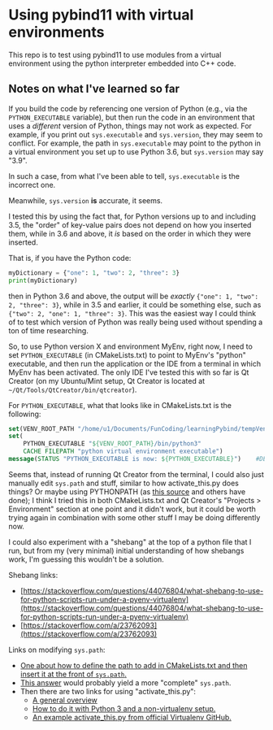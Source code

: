 # Using pybind11 with virtual environments

This repo is to test using pybind11 to use modules from a virtual environment using the python interpreter embedded into C++ code.

## Notes on what I've learned so far

If you build the code by referencing one version of Python (e.g., via the `PYTHON_EXECUTABLE` variable), but then run the code in an environment that uses a _different_ version of Python, things may not work as expected. For example, if you print out `sys.executable` and `sys.version`, they may seem to conflict. For example, the path in `sys.executable` may point to the python in a virtual environment you set up to use Python 3.6, but `sys.version` may say "3.9".

In such a case, from what I've been able to tell, `sys.executable` is the incorrect one.

Meanwhile, `sys.version` **is** accurate, it seems.

I tested this by using the fact that, for Python versions up to and including 3.5, the "order" of key-value pairs does not depend on how you inserted them, while in 3.6 and above, it _is_ based on the order in which they were inserted.

That is, if you have the Python code:
```python
myDictionary = {"one": 1, "two": 2, "three": 3}
print(myDictionary)
```
then in Python 3.6 and above, the output will be _exactly_ `{"one": 1, "two": 2, "three": 3}`, while in 3.5 and earlier, it could be something else, such as `{"two": 2, "one": 1, "three": 3}`. This was the easiest way I could think of to test which version of Python was really being used without spending a ton of time researching.

So, to use Python version X and environment MyEnv, right now, I need to set `PYTHON_EXECUTABLE` (in CMakeLists.txt) to point to MyEnv's "python" executable, and then run the application or the IDE from a terminal in which MyEnv has been activated. The only IDE I've tested this with so far is Qt Creator (on my Ubuntu/Mint setup, Qt Creator is located at `~/Qt/Tools/QtCreator/bin/qtcreator`).

For `PYTHON_EXECUTABLE`, what that looks like in CMakeLists.txt is the following:

```cmake
set(VENV_ROOT_PATH "/home/u1/Documents/FunCoding/learningPybind/tempVenvDir/py35venv") # my custom var for convenience
set(
    PYTHON_EXECUTABLE "${VENV_ROOT_PATH}/bin/python3"
    CACHE FILEPATH "python virtual environment executable")
message(STATUS "PYTHON_EXECUTABLE is now: ${PYTHON_EXECUTABLE}")    #DEBUG
```



Seems that, instead of running Qt Creator from the terminal, I could also just manually edit `sys.path` and stuff, similar to how activate_this.py does things? Or maybe using PYTHONPATH (as [this source](https://stackoverflow.com/questions/53480120/embedding-pybind11-with-virtual-environment) and others have done); I think I tried this in both CMakeLists.txt and Qt Creator's "Projects > Environment" section at one point and it didn't work, but it could be worth trying again in combination with some other stuff I may be doing differently now.

I could also experiment with a "shebang" at the top of a python file that I run, but from my (very minimal) initial understanding of how shebangs work, I'm guessing this wouldn't be a solution.

Shebang links:

 * [https://stackoverflow.com/questions/44076804/what-shebang-to-use-for-python-scripts-run-under-a-pyenv-virtualenv](https://stackoverflow.com/questions/44076804/what-shebang-to-use-for-python-scripts-run-under-a-pyenv-virtualenv)
 * [https://stackoverflow.com/a/23762093](https://stackoverflow.com/a/23762093)

Links on modifying `sys.path`:

 * [One about how to define the path to add in CMakeLists.txt and then insert it at the front of `sys.path`.](https://stackoverflow.com/questions/56904149/embedding-python-with-pybind11-virtual-environment-doesnt-work)
 * [This answer](https://stackoverflow.com/a/23762093) would probably yield a more "complete" `sys.path`.
 * Then there are two links for using "activate_this.py":
    * [A general overview](https://stackoverflow.com/a/23845366)
    * [How to do it with Python 3 and a non-virtualenv setup.](https://stackoverflow.com/a/33637414)
    * [An example activate_this.py from official Virtualenv GitHub.](https://github.com/pypa/virtualenv/blob/main/src/virtualenv/activation/python/activate_this.py)
